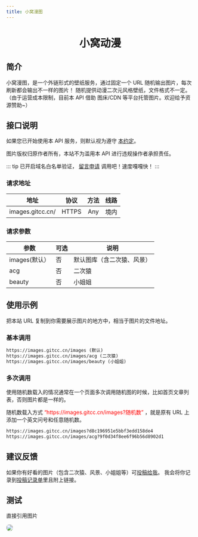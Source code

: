 ```yaml
---
title: 小窝漫图
---
```


<center><h1>小窝动漫</h1></center>

## 简介

小窝漫图，是一个外链形式的壁纸服务，通过固定一个 URL 随机输出图片，每次刷新都会输出不一样的图片！
随机提供动漫二次元风格壁纸，文件格式不一定。（由于运营成本限制，目前本 API 借助 图床/CDN 等平台托管图片。欢迎给予资源赞助~）

## 接口说明

如果您已开始使用本 API 服务，则默认视为遵守 [本约定](/Notice/appointment)。

<p>图片版权归原作者所有，本站不为滥用本 API 进行违规操作者承担责任。</P>

::: tip
已开启域名白名单验证， <a href="https://www.flagg.cn/examine.html" target="_blank">留言申请</a> 调用吧！速度嘎嘎快！
:::

### 请求地址

|地址  |协议   |方法    | 线路|
| :--: | :---: | :----: | :---: |
|images.gitcc.cn/|HTTPS|Any|境内|

### 请求参数

| 参数       | 可选 | 说明                          |
| ---------- | ---- | ----------------------------- |
| images(默认）| 否   | 默认图库（含二次猿、风景）  |
|   acg      | 否   | 二次猿                        |
| beauty     | 否   | 小姐姐                        |

## 使用示例

把本站 URL 复制到你需要展示图片的地方中，相当于图片的文件地址。

### 基本调用

```html
https://images.gitcc.cn/images (默认)
https://images.gitcc.cn/images/acg (二次猿)
https://images.gitcc.cn/images/beauty (小姐姐)
```
### 多次调用
<P>使用随机数载入的情况通常在一个页面多次调用随机图的时候，比如首页文章列表，否则图片都是一样的。</p>
随机数载入方式   <font color="red">“https://images.gitcc.cn/images?随机数”</font>  ，就是原有 URL 上添加一个英文问号和任意随机数。

```html
https://images.gitcc.cn/images?d8c196951e5bbf3edd158de4
https://images.gitcc.cn/images/acg?9f0d34f8ee6f96b56d8902d1
```

## 建议反馈

如果你有好看的图片（包含二次猿、风景、小姐姐等）可<a href="tencent://message/?uin=25998584&Site=Sambow&Menu=yes">投稿给我</a>。 我会将你记录到[投稿记录单](/Notice/Contribution)里且附上链接。

## 测试

直接引用图片

<img src="https://images.gitcc.cn/images/acg" style="border: 1px solid #ddd; border-radius: .5em">